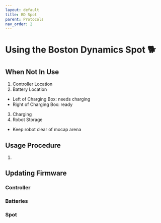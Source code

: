 ```yaml
---
layout: default
title: BD Spot
parent: Protocols
nav_order: 2
---
```


# Using the Boston Dynamics Spot 🐕


## When Not In Use
1. Controller Location
2. Battery Location
  - Left of Charging Box: needs charging
  - Right of Charging Box: ready
3. Charging
4. Robot Storage
  - Keep robot clear of mocap arena

## Usage Procedure
1. 

## Updating Firmware
### Controller
### Batteries
### Spot

